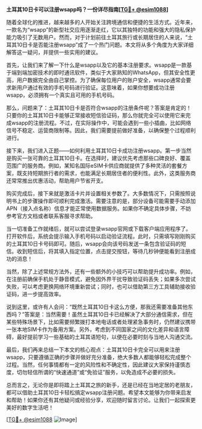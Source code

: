 **土耳其10日卡可以注册wsapp吗？一份详尽指南[[TG💪+ @esim1088](https://t.me/s/esim1088)]**

随着全球化的推进，越来越多的人开始关注跨境通信和便捷的生活方式。近年来，一款名为“wsapp”的新型社交应用逐渐走红，它以其独特的功能和强大的隐私保护能力吸引了无数用户。然而，对于计划前往土耳其旅行或长期居住的人来说，“土耳其10日卡是否能注册wsapp”成了一个热门问题。本文将从多个角度为大家详细解答这一疑问，并提供一些实用的建议。

首先，让我们来了解一下什么是wsapp以及它的基本注册要求。wsapp是一款基于端到端加密技术的即时通讯软件，类似于大家熟知的WhatsApp，但其安全性更高，用户数据完全由自己掌控。为了确保每位用户的账户安全，wsapp通常会要求新用户通过有效的手机号码进行验证。这意味着，如果你想要成功注册wsapp，必须拥有一个真实且可用的手机号码。

那么，问题来了：土耳其10日卡是否符合wsapp的注册条件呢？答案是肯定的！只要你的土耳其10日卡能够正常接收短信验证码，那么你就完全可以使用它来完成wsapp的注册流程。不过，在实际操作中，可能会遇到一些小插曲，比如网络信号不稳定、运营商限制等。因此，我们需要提前做好准备，以确保整个过程顺利进行。

接下来，我们进入正题——如何利用土耳其10日卡成功注册wsapp。第一步当然是购买一张可靠的土耳其10日卡。在选择时，建议优先考虑那些口碑良好、覆盖范围广的服务商。例如，某知名国际eSIM卡供应商就提供了多种灵活的套餐方案，既支持短期旅行者的需求，也能满足长期居住者的便利性。此外，这类服务商还常常推出优惠活动，帮助用户节省开支。

购买完成后，接下来就是激活卡片并设置相关参数了。大多数情况下，只需按照说明书上的步骤操作即可顺利完成激活。需要注意的是，部分设备可能需要手动添加APN（接入点名称）信息才能正常使用数据服务。如果你不确定具体步骤，不妨参考官方文档或者联系客服寻求帮助。

当一切准备工作就绪后，就可以尝试登录wsapp官网或下载客户端应用程序了。打开软件后，系统会提示输入手机号码以启动验证流程。此时，只需填写刚刚购买的土耳其10日卡号码即可。随后，wsapp会向该号码发送一条包含验证码的短信。收到短信后，将其填入指定位置，点击提交按钮，等待几秒钟便能看到注册成功的消息！

当然，除了上述常规方法外，还有一些额外的小技巧可以帮助提升成功率。例如，在注册前确保手机处于静音模式，避免因外界干扰导致验证码丢失；如果多次尝试失败，可以考虑更换网络环境重新尝试；同时，也可以借助第三方工具辅助接收验证码，进一步提高效率。

说到这里，或许有人会问：“既然土耳其10日卡这么方便，那我还需要准备其他东西吗？”答案是：当然需要！虽然土耳其10日卡已经解决了大部分通信需求，但在某些特殊场景下，比如需要频繁拨打本地电话或者处理紧急事务时，仍然建议携带一张本地SIM卡作为备用方案。另外，考虑到不同国家之间的文化差异和语言障碍，最好提前学习一些基础的土耳其语短句，以便在必要时刻与当地人沟通交流。

最后，我们再来总结一下本文的核心观点：土耳其10日卡完全可以用来注册wsapp，只要遵循正确的步骤并做好充分准备，绝大多数人都能够轻松完成整个过程。当然，任何事情都有一定的风险性和不确定性，因此建议大家保持谨慎态度，切勿轻信所谓的“快速通道”或“免验证”服务，以免造成不必要的损失。

总而言之，无论你是即将踏上土耳其之旅的新手，还是已经在当地定居的老朋友，都可以借助土耳其10日卡轻松搞定wsapp注册问题。希望本文能够为你带来启发和帮助！如果你还有其他疑问或经验分享，欢迎随时留言讨论。让我们一起探索更美好的数字生活吧！

[[TG💪+ @esim1088](https://t.me/s/esim1088) ![Image](https://i.postimg.cc/4NQfJmqS/Snipaste-2025-05-13-00-14-12.png)]